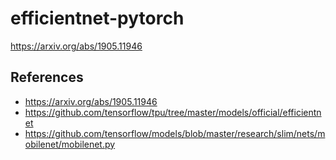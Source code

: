 # efficientnet-pytorch

https://arxiv.org/abs/1905.11946


## References

- https://arxiv.org/abs/1905.11946
- https://github.com/tensorflow/tpu/tree/master/models/official/efficientnet
- https://github.com/tensorflow/models/blob/master/research/slim/nets/mobilenet/mobilenet.py
